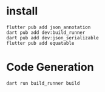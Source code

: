 # install

```
flutter pub add json_annotation
dart pub add dev:build_runner
dart pub add dev:json_serializable
flutter pub add equatable
```

# Code Generation

```
dart run build_runner build
```